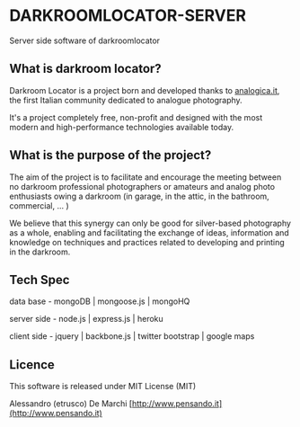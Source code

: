 # DARKROOMLOCATOR-SERVER

Server side software of darkroomlocator

## What is darkroom locator?

Darkroom Locator is a project born and developed thanks to [analogica.it](http://www.analogica.it), the first Italian community dedicated to analogue photography.

It's a project completely free, non-profit and designed with the most modern and high-performance technologies available today.

##  What is the purpose of the project?

The aim of the project is to facilitate and encourage the meeting between no darkroom professional photographers or amateurs and analog photo enthusiasts owing a darkroom (in garage, in the attic, in the bathroom, commercial, ... )

We believe that this synergy can only be good for silver-based photography as a whole, enabling and facilitating the exchange of ideas, information and knowledge on techniques and practices related to developing and printing in the darkroom.

##  Tech Spec

data base - mongoDB | mongoose.js | mongoHQ

server side - node.js | express.js | heroku

client side - jquery | backbone.js | twitter bootstrap | google maps

##  Licence

This software is released under MIT License (MIT)

Alessandro (etrusco) De Marchi
[http://www.pensando.it](http://www.pensando.it)
